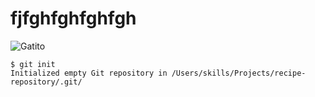 # fjfghfghfghfgh
![Gatito](https://octodex.github.com/images/yaktocat.png)
```
$ git init
Initialized empty Git repository in /Users/skills/Projects/recipe-repository/.git/
```
